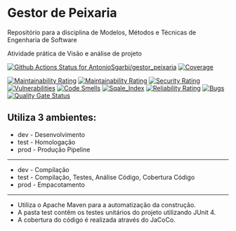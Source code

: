 # Gestor de Peixaria
Repositório para a disciplina de Modelos, Métodos e Técnicas de Engenharia de Software 

Atividade prática de Visão e análise de projeto


[![Github Actions Status for AntonioSgarbi/gestor_peixaria](https://github.com/AntonioSgarbi/gestor_peixaria/workflows/Java%20CI%20with%20Maven/badge.svg)](https://github.com/AntonioSgarbi/gestor_peixaria/actions)
[![Coverage](https://sonarcloud.io/api/project_badges/measure?project=AntonioSgarbi_gestor_peixaria&metric=coverage)](https://sonarcloud.io/component_measures?id=AntonioSgarbi_gestor_peixaria&metric=coverage)

[![Maintainability Rating](https://sonarcloud.io/api/project_badges/measure?project=AntonioSgarbi_gestor_peixaria&metric=ncloc)](https://sonarcloud.io/dashboard?id=AntonioSgarbi_lab-banco-digital-oo)
[![Maintainability Rating](https://sonarcloud.io/api/project_badges/measure?project=AntonioSgarbi_gestor_peixaria&metric=sqale_rating)](https://sonarcloud.io/dashboard?id=AntonioSgarbi_lab-banco-digital-oo)
[![Security Rating](https://sonarcloud.io/api/project_badges/measure?project=AntonioSgarbi_gestor_peixaria&metric=security_rating)](https://sonarcloud.io/dashboard?id=AntonioSgarbi_lab-banco-digital-oo)
[![Vulnerabilities](https://sonarcloud.io/api/project_badges/measure?project=AntonioSgarbi_gestor_peixaria&metric=vulnerabilities)](https://sonarcloud.io/dashboard?id=AntonioSgarbi_lab-banco-digital-oo)
[![Code Smells](https://sonarcloud.io/api/project_badges/measure?project=AntonioSgarbi_gestor_peixaria&metric=code_smells)](https://sonarcloud.io/dashboard?id=AntonioSgarbi_lab-banco-digital-oo)
[![Sqale_Index](https://sonarcloud.io/api/project_badges/measure?project=AntonioSgarbi_gestor_peixaria&metric=sqale_index)](https://sonarcloud.io/dashboard?id=AntonioSgarbi_lab-banco-digital-oo)
[![Reliability Rating](https://sonarcloud.io/api/project_badges/measure?project=AntonioSgarbi_gestor_peixaria&metric=reliability_rating)](https://sonarcloud.io/dashboard?id=AntonioSgarbi_lab-banco-digital-oo)
[![Bugs](https://sonarcloud.io/api/project_badges/measure?project=AntonioSgarbi_gestor_peixaria&metric=bugs)](https://sonarcloud.io/dashboard?id=AntonioSgarbi_lab-banco-digital-oo)
[![Quality Gate Status](https://sonarcloud.io/api/project_badges/measure?project=AntonioSgarbi_gestor_peixaria&metric=alert_status)](https://sonarcloud.io/summary/new_code?id=AntonioSgarbi_gestor_peixaria)




## Utiliza 3 ambientes:
- dev - Desenvolvimento
- test - Homologação
- prod - Produção Pipeline
<hr>

- dev - Compilação
- test - Compilação, Testes, Análise Código, Cobertura Código
- prod - Empacotamento
<hr>

- Utiliza o Apache Maven para a automatização da construção.<br>
- A pasta test contêm os testes unitários do projeto utilizando JUnit 4.<br>
- A cobertura do código é realizada através do JaCoCo.<br>

